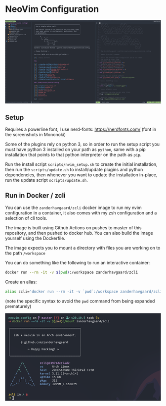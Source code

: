 # NeoVim Configuration

![Banner screenshot](images/screenshot.png)

## Setup
Requires a powerline font, I use nerd-fonts: https://nerdfonts.com/ (font in the screenshots in Mononoki)

Some of the plugins rely on python 3, so in order to run the setup script you must have python 3 installed on your path as `python`, same with a pip installation that points to that python interpreter on the path as `pip`.

Run the install script `scripts/nvim_setup.sh` to create the initial installation, then run the `scripts/update.sh` to install/update plugins and python dependencies, then whenever you want to update the installation in-place, run the update script `scripts/update.sh`.

## Run in Docker / zcli

You can use the `zanderhavgaard/zcli` docker image to run my nvim configuration in a container, it also comes with my zsh configuration and a selection of cli tools.

The image is built using Github Actions on pushes to master of this repository, and then pushed to docker hub.
You can also build the image yourself using the Dockerfile.

The image expects you to mount a directory with files you are working on to the path `/workspace`

You can do something like the following to run an interactive container:
```bash
docker run --rm -it -v $(pwd):/workspace zanderhavgaard/zcli
```

Create an alias:
```bash
alias zcli='docker run --rm -it -v `pwd`:/workspace zanderhavgaard/zcli'
```
(note the specific syntax to avoid the `pwd` command from being expanded prematurely)

![zcli Screenshot](images/zcli_screenshot.png)
